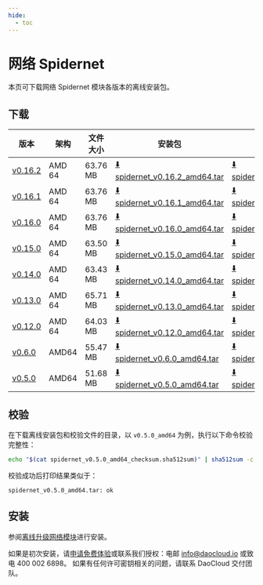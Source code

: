 ```yaml
---
hide:
  - toc
---
```


# 网络 Spidernet

本页可下载网络 Spidernet 模块各版本的离线安装包。

## 下载

| 版本 |  架构  | 文件大小 | 安装包 | 校验文件 | 更新日期 |
| ---- | ----- | ------ | ------ | ------ | ------- |
| [v0.16.2](../../spidernet/intro/release-notes.md) | AMD 64 | 63.76 MB | [:arrow_down: spidernet_v0.16.2_amd64.tar](https://qiniu-download-public.daocloud.io/DaoCloud_Enterprise/spidernet_v0.16.2_amd64.tar) | [:arrow_down: spidernet_v0.16.2_amd64_checksum.sha512sum](https://qiniu-download-public.daocloud.io/DaoCloud_Enterprise/spidernet_v0.16.2_amd64_checksum.sha512sum) | 2024-11-28 |
| [v0.16.1](../../spidernet/intro/release-notes.md) | AMD 64 | 63.76 MB | [:arrow_down: spidernet_v0.16.1_amd64.tar](https://qiniu-download-public.daocloud.io/DaoCloud_Enterprise/spidernet_v0.16.1_amd64.tar) | [:arrow_down: spidernet_v0.16.1_amd64_checksum.sha512sum](https://qiniu-download-public.daocloud.io/DaoCloud_Enterprise/spidernet_v0.16.1_amd64_checksum.sha512sum) | 2024-10-29 |
| [v0.16.0](../../network/intro/release-notes.md) | AMD 64 | 63.76 MB | [:arrow_down: spidernet_v0.16.0_amd64.tar](https://qiniu-download-public.daocloud.io/DaoCloud_Enterprise/spidernet_v0.16.0_amd64.tar) | [:arrow_down: spidernet_v0.16.0_amd64_checksum.sha512sum](https://qiniu-download-public.daocloud.io/DaoCloud_Enterprise/spidernet_v0.16.0_amd64_checksum.sha512sum) | 2024-09-26 |
| [v0.15.0](../../network/intro/release-notes.md) | AMD 64 | 63.50 MB | [:arrow_down: spidernet_v0.15.0_amd64.tar](https://qiniu-download-public.daocloud.io/DaoCloud_Enterprise/spidernet_v0.15.0_amd64.tar) | [:arrow_down: spidernet_v0.15.0_amd64_checksum.sha512sum](https://qiniu-download-public.daocloud.io/DaoCloud_Enterprise/spidernet_v0.15.0_amd64_checksum.sha512sum) | 2024-05-23 |
| [v0.14.0](../../network/intro/release-notes.md) | AMD 64 | 63.43 MB | [:arrow_down: spidernet_v0.14.0_amd64.tar](https://qiniu-download-public.daocloud.io/DaoCloud_Enterprise/spidernet_v0.14.0_amd64.tar) | [:arrow_down: spidernet_v0.14.0_amd64_checksum.sha512sum](https://qiniu-download-public.daocloud.io/DaoCloud_Enterprise/spidernet_v0.14.0_amd64_checksum.sha512sum) | 2024-04-29 |
| [v0.13.0](../../network/intro/release-notes.md) | AMD 64 | 65.71 MB | [:arrow_down: spidernet_v0.13.0_amd64.tar](https://qiniu-download-public.daocloud.io/DaoCloud_Enterprise/spidernet_v0.13.0_amd64.tar) | [:arrow_down: spidernet_v0.13.0_amd64_checksum.sha512sum](https://qiniu-download-public.daocloud.io/DaoCloud_Enterprise/spidernet_v0.13.0_amd64_checksum.sha512sum) | 2024-01-28 |
| [v0.12.0](../../network/intro/release-notes.md) | AMD 64 | 64.03 MB | [:arrow_down: spidernet_v0.12.0_amd64.tar](https://qiniu-download-public.daocloud.io/DaoCloud_Enterprise/spidernet_v0.12.0_amd64.tar) | [:arrow_down: spidernet_v0.12.0_amd64_checksum.sha512sum](https://qiniu-download-public.daocloud.io/DaoCloud_Enterprise/spidernet_v0.12.0_amd64_checksum.sha512sum) | 2023-12-26 |
| [v0.6.0](../../network/intro/release-notes.md) | AMD64 | 55.47 MB | [:arrow_down: spidernet_v0.6.0_amd64.tar](https://qiniu-download-public.daocloud.io/DaoCloud_Enterprise/spidernet_v0.6.0_amd64.tar) | [:arrow_down: spidernet_v0.6.0_amd64_checksum.sha512sum](https://qiniu-download-public.daocloud.io/DaoCloud_Enterprise/spidernet_v0.6.0_amd64_checksum.sha512sum) | 2023-04-26 |
| [v0.5.0](../../network/intro/release-notes.md) | AMD64 | 51.68 MB | [:arrow_down: spidernet_v0.5.0_amd64.tar](https://qiniu-download-public.daocloud.io/DaoCloud_Enterprise/spidernet_v0.5.0_amd64.tar) | [:arrow_down: spidernet_v0.5.0_amd64_checksum.sha512sum](https://qiniu-download-public.daocloud.io/DaoCloud_Enterprise/spidernet_v0.5.0_amd64_checksum.sha512sum) | 2023-04-25 |

## 校验

在下载离线安装包和校验文件的目录，以 `v0.5.0_amd64` 为例，执行以下命令校验完整性：

```sh
echo "$(cat spidernet_v0.5.0_amd64_checksum.sha512sum)" | sha512sum -c
```

校验成功后打印结果类似于：

```none
spidernet_v0.5.0_amd64.tar: ok
```

## 安装

参阅[离线升级网络模块](../../network/intro/offline.md)进行安装。

如果是初次安装，请[申请免费体验](../../dce/license0.md)或联系我们授权：电邮 info@daocloud.io 或致电 400 002 6898。
如果有任何许可密钥相关的问题，请联系 DaoCloud 交付团队。
